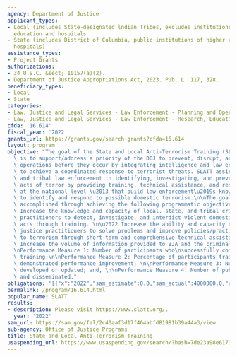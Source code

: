 ```yaml
---
agency: Department of Justice
applicant_types:
- Local (includes State-designated lndian Tribes, excludes institutions of higher
  education and hospitals
- State (includes District of Columbia, public institutions of higher education and
  hospitals)
assistance_types:
- Project Grants
authorizations:
- 34 U.S.C. &sect; 10157(a)(2).
- Department of Justice Appropriations Act, 2023. Pub. L. 117, 328.
beneficiary_types:
- Local
- State
categories:
- Law, Justice and Legal Services - Law Enforcement - Planning and Operations
- Law, Justice and Legal Services - Law Enforcement - Research, Education, Training
cfda: '16.614'
fiscal_year: '2022'
grants_url: https://grants.gov/search-grants?cfda=16.614
layout: program
objective: "The goal of the State and Local Anti-Terrorism Training (SLATT) initiative\
  \ is to support/address a priority of the DOJ to prevent, disrupt, and defeat terrorist\
  \ operations before they occur by integrating intelligence and law enforcement efforts\
  \ to achieve a coordinated response to terrorist threats. SLATT assists state, local,\
  \ and tribal law enforcement in identifying, investigating, and preventing criminal\
  \ acts of terror by providing training, technical assistance, and resources \u2013\
  \ at the national level \u2013 that build law enforcement\u2019s knowledge and capacity\
  \ to identify and respond to possible domestic terrorism.\n\nThe goal of SLATT is\
  \ accomplished through achieving the following programmatic objectives: \n\u2022\
  \ Increase the knowledge and capacity of local, state, and tribal criminal justice\
  \ practitioners to detect, investigate, and interdict violent domestic terrorist\
  \ acts through training. \n\u2022 Increase the ability and capacity of criminal\
  \ justice practitioners to solve problems and improve policies/practices related\
  \ to terrorism through short-term and comprehensive technical assistance.\n\u2022\
  \ Increase the volume of information provided to BJA and the criminal justice community.\n\
  \nPerformance Measure 1: Number of participants who\nsuccessfully completed the\
  \ training;\n\nPerformance Measure 2: Percentage of participants trained and subsequently\
  \ demonstrated performance improvement; \n\nPerformance Measure 3: Number of curricula\
  \ developed or updated; and, \n\nPerformance Measure 4: Number of publications developed\
  \ and disseminated."
obligations: '[{"x":"2022","sam_estimate":0.0,"sam_actual":4000000.0,"usa_spending_actual":4000000.0},{"x":"2023","sam_estimate":0.0,"sam_actual":0.0,"usa_spending_actual":2000000.0},{"x":"2024","sam_estimate":0.0,"sam_actual":0.0,"usa_spending_actual":0.0}]'
permalink: /program/16.614.html
popular_name: SLATT
results:
- description: Please visit https://www.slatt.org/.
  year: '2022'
sam_url: https://sam.gov/fal/2c40aaf3d17f464abfd81981b39a44a3/view
sub-agency: Office of Justice Programs
title: State and Local Anti-Terrorism Training
usaspending_url: https://www.usaspending.gov/search/?hash=7de23a98e6173c1b19e2f9f3c90628e8
---
```

